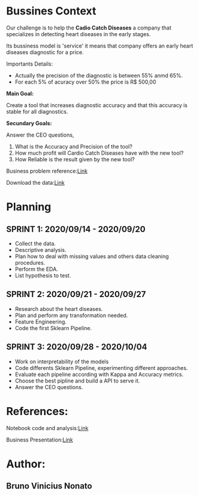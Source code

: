 # Bussines Context

Our challenge is to help the **Cadio Catch Diseases** a company that specializes in detecting heart diseases in the early stages. 

Its bussiness model is 'service' it means that company offers an early heart diseases diagnostic for a price.

Importants Details:

- Actually the precision of the diagnostic is between 55% anmd 65%.
- For each 5% of acuracy over 50% the price is R$ 500,00

**Main Goal:**

Create a tool that increases diagnostic accuracy and that this accuracy is stable for all diagnostics.

**Secundary Goals:**

Answer the CEO questions,

1. What is the Accuracy and Precision of the tool?
2. How much profit will Cardio Catch Diseases have with the new tool?
3. How Reliable is the result given by the new tool?


Business problem reference:[Link](https://sejaumdatascientist.com/projeto-de-data-science-diagnostico-precoce-de-doencas-cardiovasculares/)

Download the data:[Link](https://www.kaggle.com/sulianova/cardiovascular-disease-dataset)


# Planning

## SPRINT 1: 2020/09/14 - 2020/09/20

- Collect the data.
- Descriptive analysis.
- Plan how to deal with missing values and others data cleaning procedures.
- Perform the EDA.
- List hypothesis to test.

## SPRINT 2: 2020/09/21 - 2020/09/27

- Research about the heart diseases.
- Plan and perform any transformation needed.
- Feature Engineering.
- Code the first Sklearn Pipeline.

## SPRINT 3:  2020/09/28 - 2020/10/04

- Work on interpretability of the models
- Code differents Sklearn Pipeline, experimenting different approaches.
- Evaluate each pipeline according with Kappa and Accuracy metrics.
- Choose the best pipline and build a API to serve it.
- Answer the CEO questions.

# References:

Notebook code and analysis:[Link](https://github.com/bruno154/project-4-cardio-catch-disease/blob/main/notebooks/project-catch-disease-pa001.ipynb)

Business Presentation:[Link](https://github.com/bruno154/project-4-cardio-catch-disease/blob/main/cardio_catch_disease.pdf)


# Author:
## Bruno Vinicius Nonato
